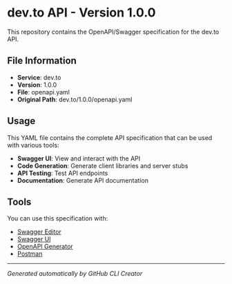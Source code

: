 # dev.to API - Version 1.0.0

This repository contains the OpenAPI/Swagger specification for the dev.to API.

## File Information

- **Service**: dev.to
- **Version**: 1.0.0
- **File**: openapi.yaml
- **Original Path**: dev.to/1.0.0/openapi.yaml

## Usage

This YAML file contains the complete API specification that can be used with various tools:

- **Swagger UI**: View and interact with the API
- **Code Generation**: Generate client libraries and server stubs
- **API Testing**: Test API endpoints
- **Documentation**: Generate API documentation

## Tools

You can use this specification with:

- [Swagger Editor](https://editor.swagger.io/)
- [Swagger UI](https://swagger.io/tools/swagger-ui/)
- [OpenAPI Generator](https://openapi-generator.tech/)
- [Postman](https://www.postman.com/)

---

*Generated automatically by GitHub CLI Creator*
